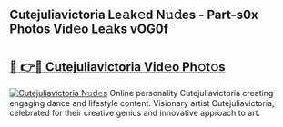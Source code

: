 ## Cutejuliavictoria Le𝚊k𝚎d N𝚞𝚍es - Part-s0x Photos Vid𝚎o Le𝚊ks vOG0f

# <h2><a href="http://fbea5u.evod.top/?m=Cutejuliavictoria">🔗 👉🔴 Cutejuliavictoria Vid𝚎o Ph𝚘t𝚘s</a></h2>

[![Cutejuliavictoria N𝚞d𝚎s](https://i.imgur.com/8V9OHl7.gif)](http://fbea5u.evod.top/?m=Cutejuliavictoria)
Online personality Cutejuliavictoria creating engaging dance and lifestyle content. Visionary artist Cutejuliavictoria, celebrated for their creative genius and innovative approach to art. 
